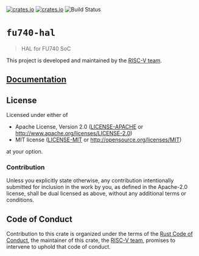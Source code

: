 [![crates.io](https://img.shields.io/crates/d/fu740-hal.svg)](https://crates.io/crates/fu740-hal)
[![crates.io](https://img.shields.io/crates/v/fu740-hal.svg)](https://crates.io/crates/fu740-hal)
![Build Status](https://github.com/riscv-rust/fu740-hal/workflows/Continuous%20integration/badge.svg)

# `fu740-hal`

> HAL for FU740 SoC

This project is developed and maintained by the [RISC-V team][team].

## [Documentation](https://docs.rs/crate/fu740-hal)

## License

Licensed under either of

- Apache License, Version 2.0 ([LICENSE-APACHE](LICENSE-APACHE) or
  http://www.apache.org/licenses/LICENSE-2.0)
- MIT license ([LICENSE-MIT](LICENSE-MIT) or http://opensource.org/licenses/MIT)

at your option.

### Contribution

Unless you explicitly state otherwise, any contribution intentionally submitted for inclusion in the
work by you, as defined in the Apache-2.0 license, shall be dual licensed as above, without any
additional terms or conditions.

## Code of Conduct

Contribution to this crate is organized under the terms of the [Rust Code of
Conduct][CoC], the maintainer of this crate, the [RISC-V team][team], promises
to intervene to uphold that code of conduct.

[CoC]: CODE_OF_CONDUCT.md
[team]: https://github.com/rust-embedded/wg#the-risc-v-team
